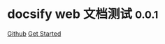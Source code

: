 # docsify web 文档测试 <small>0.0.1</small>

<a href="https://github.com/xdddhd/doc-web">Github</a>
<a href="#README">Get Started</a>
